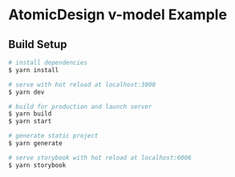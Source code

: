 # AtomicDesign v-model Example

## Build Setup

```bash
# install dependencies
$ yarn install

# serve with hot reload at localhost:3000
$ yarn dev

# build for production and launch server
$ yarn build
$ yarn start

# generate static project
$ yarn generate

# serve storybook with hot reload at localhost:6006
$ yarn storybook
```
